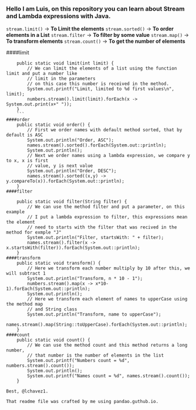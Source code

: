### Hello I am Luis, on this repository you can learn about Stream and Lambda expressions with Java.

 `stream.limit()`  -> **To Limit the elements**
 `stream.sorted()`  -> **To order elements in a List**
 `stream.filter`  -> **To filter by some value**
 `stream.map()`  -> **To transform elements**
 `stream.count()`  -> **To get the number of elements**

####limit
```
	public static void limit(int limit) {
        // We can limit the elements of a list using the function limit and put a number like
		// limit in the parameters
        // on this case this number is received in the method.
        System.out.printf("Limit, limited to %d first values\n", limit);
        numbers.stream().limit(limit).forEach(x -> System.out.print(x+" "));
    }
    ```
####order 
	public static void order() {
        // First we order names with default method sorted, that by default is ASC
        System.out.println("Order, ASC");
        names.stream().sorted().forEach(System.out::println);
        System.out.println();
        // Next we order names using a lambda expression, we compare y to x, x is first
		// value, y is next value
        System.out.println("Order, DESC");
        names.stream().sorted((x,y) -> y.compareTo(x)).forEach(System.out::println);
    }
####filter 

	public static void filter(String filter) {
        // We can use the method filter and put a parameter, on this example 
        // I put a lambda expression to filter, this expressions mean the element
        // need to starts with the filter that was recived in the method for exmple "J"
        System.out.println("Filter, startsWith: " + filter);
        names.stream().filter(x -> x.startsWith(filter)).forEach(System.out::println);
    }
####transform
	public static void transform() {
        // Here we transform each number multiply by 10 after this, we will subtract 1
        System.out.println("Transform, n * 10 - 1");
        numbers.stream().map(x -> x*10-1).forEach(System.out::println);
        System.out.println();
        // Here we transform each element of names to upperCase using the method map
		// and String class
        System.out.println("Transform, name to upperCase");
        names.stream().map(String::toUpperCase).forEach(System.out::println);
    }
####count
	public static void count() {
        // We can use the method count and this method returns a long number, 
		// that number is the number of elements in the list
        System.out.printf("Numbers count = %d", numbers.stream().count());
        System.out.println();
        System.out.printf("Names count = %d", names.stream().count());
    }

Best, @lchavez1.

That readme file was crafted by me using pandao.guthub.io.
